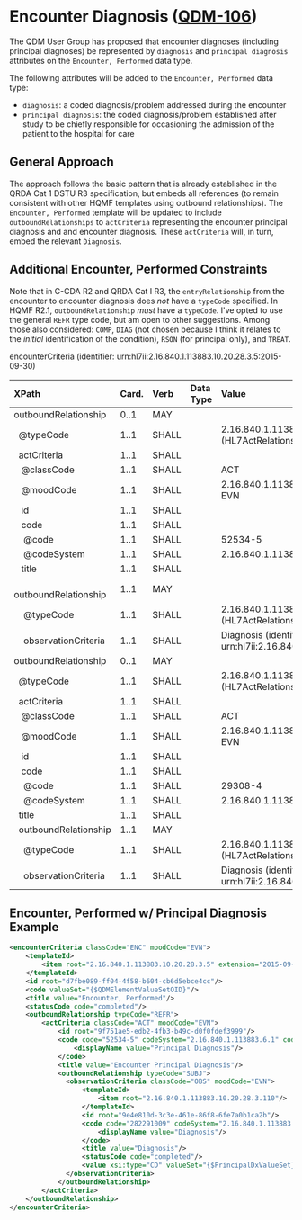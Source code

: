 Encounter Diagnosis ([QDM-106](http://jira.oncprojectracking.org/browse/QDM-106)\)
==================================================================================

The QDM User Group has proposed that encounter diagnoses (including principal diagnoses) be represented by `diagnosis` and `principal diagnosis` attributes on the `Encounter, Performed` data type.

The following attributes will be added to the `Encounter, Performed` data type:

-	`diagnosis`: a coded diagnosis/problem addressed during the encounter
-	`principal diagnosis`: the coded diagnosis/problem established after study to be chiefly responsible for occasioning the admission of the patient to the hospital for care

General Approach
----------------

The approach follows the basic pattern that is already established in the QRDA Cat 1 DSTU R3 specification, but embeds all references (to remain consistent with other HQMF templates using outbound relationships). The `Encounter, Performed` template will be updated to include `outboundRelationships` to `actCriteria` representing the encounter principal diagnosis and and encounter diagnosis. These `actCriteria` will, in turn, embed the relevant `Diagnosis`.

Additional Encounter, Performed Constraints
-------------------------------------------

Note that in C-CDA R2 and QRDA Cat I R3, the `entryRelationship` from the encounter to encounter diagnosis does *not* have a `typeCode` specified. In HQMF R2.1, `outboundRelationship` *must* have a `typeCode`. I've opted to use the general `REFR` type code, but am open to other suggestions. Among those also considered: `COMP`, `DIAG` (not chosen because I think it relates to the *initial* identification of the condition), `RSON` (for principal only), and `TREAT`.

encounterCriteria (identifier: urn:hl7ii:2.16.840.1.113883.10.20.28.3.5:2015-09-30)

| XPath                                  | Card. | Verb  | Data Type | Value                                                              | QDM Attribute       |
|:---------------------------------------|:------|:------|:----------|:-------------------------------------------------------------------|:--------------------|
| outboundRelationship                   | 0..1  | MAY   |           |                                                                    |                     |
| &nbsp; @typeCode                       | 1..1  | SHALL |           | 2.16.840.1.113883.5.1002 (HL7ActRelationshipType) = REFR           |                     |
| &nbsp; actCriteria                     | 1..1  | SHALL |           |                                                                    |                     |
| &nbsp;&nbsp; @classCode                | 1..1  | SHALL |           | ACT                                                                |                     |
| &nbsp;&nbsp; @moodCode                 | 1..1  | SHALL |           | 2.16.840.1.113883.5.1001 (ActMood) = EVN                           |                     |
| &nbsp;&nbsp; id                        | 1..1  | SHALL |           |                                                                    |                     |
| &nbsp;&nbsp; code                      | 1..1  | SHALL |           |                                                                    |                     |
| &nbsp;&nbsp;&nbsp; @code               | 1..1  | SHALL |           | 52534-5                                                            |                     |
| &nbsp;&nbsp;&nbsp; @codeSystem         | 1..1  | SHALL |           | 2.16.840.1.113883.6.1 (LOINC)                                      |                     |
| &nbsp;&nbsp; title                     | 1..1  | SHALL |           |                                                                    |                     |
| &nbsp;&nbsp; outboundRelationship      | 1..1  | MAY   |           |                                                                    |                     |
| &nbsp;&nbsp;&nbsp; @typeCode           | 1..1  | SHALL |           | 2.16.840.1.113883.5.1002 (HL7ActRelationshipType) = SUBJ           |                     |
| &nbsp;&nbsp;&nbsp; observationCriteria | 1..1  | SHALL |           | Diagnosis (identifier: urn:hl7ii:2.16.840.1.113883.10.20.28.3.110) | principal diagnosis |
| outboundRelationship                   | 0..1  | MAY   |           |                                                                    |                     |
| &nbsp; @typeCode                       | 1..1  | SHALL |           | 2.16.840.1.113883.5.1002 (HL7ActRelationshipType) = REFR           |                     |
| &nbsp; actCriteria                     | 1..1  | SHALL |           |                                                                    |                     |
| &nbsp;&nbsp; @classCode                | 1..1  | SHALL |           | ACT                                                                |                     |
| &nbsp;&nbsp; @moodCode                 | 1..1  | SHALL |           | 2.16.840.1.113883.5.1001 (ActMood) = EVN                           |                     |
| &nbsp;&nbsp; id                        | 1..1  | SHALL |           |                                                                    |                     |
| &nbsp;&nbsp; code                      | 1..1  | SHALL |           |                                                                    |                     |
| &nbsp;&nbsp;&nbsp; @code               | 1..1  | SHALL |           | 29308-4                                                            |                     |
| &nbsp;&nbsp;&nbsp; @codeSystem         | 1..1  | SHALL |           | 2.16.840.1.113883.6.1 (LOINC)                                      |                     |
| &nbsp;&nbsp;title                      | 1..1  | SHALL |           |                                                                    |                     |
| &nbsp;&nbsp;outboundRelationship       | 1..1  | MAY   |           |                                                                    |                     |
| &nbsp;&nbsp;&nbsp; @typeCode           | 1..1  | SHALL |           | 2.16.840.1.113883.5.1002 (HL7ActRelationshipType) = SUBJ           |                     |
| &nbsp;&nbsp;&nbsp; observationCriteria | 1..1  | SHALL |           | Diagnosis (identifier: urn:hl7ii:2.16.840.1.113883.10.20.28.3.110) | diagnosis           |

Encounter, Performed w/ Principal Diagnosis Example
---------------------------------------------------

```xml
<encounterCriteria classCode="ENC" moodCode="EVN">
    <templateId>
        <item root="2.16.840.1.113883.10.20.28.3.5" extension="2015-09-30"/>
    </templateId>
    <id root="d7fbe089-ff04-4f58-b604-cb6d5ebce4cc"/>
    <code valueSet="{$QDMElementValueSetOID}"/>
    <title value="Encounter, Performed"/>
    <statusCode code="completed"/>
    <outboundRelationship typeCode="REFR">
        <actCriteria classCode="ACT" moodCode="EVN">
            <id root="9f751ae5-edb2-4fb3-b49c-d0f0fdef3999"/>
            <code code="52534-5" codeSystem="2.16.840.1.113883.6.1" codeSystemName="LOINC">
                <displayName value="Principal Diagnosis"/>
            </code>
            <title value="Encounter Principal Diagnosis"/>
            <outboundRelationship typeCode="SUBJ">
              <observationCriteria classCode="OBS" moodCode="EVN">
                  <templateId>
                      <item root="2.16.840.1.113883.10.20.28.3.110"/>
                  </templateId>
                  <id root="9e4e810d-3c3e-461e-86f8-6fe7a0b1ca2b"/>
                  <code code="282291009" codeSystem="2.16.840.1.113883.6.96" codeSystemName="SNOMED CT">
                      <displayName value="Diagnosis"/>
                  </code>
                  <title value="Diagnosis"/>
                  <statusCode code="completed"/>
                  <value xsi:type="CD" valueSet="{$PrincipalDxValueSet}"/>
              </observationCriteria>
            </outboundRelationship>
        </actCriteria>
    </outboundRelationship>
</encounterCriteria>
```
